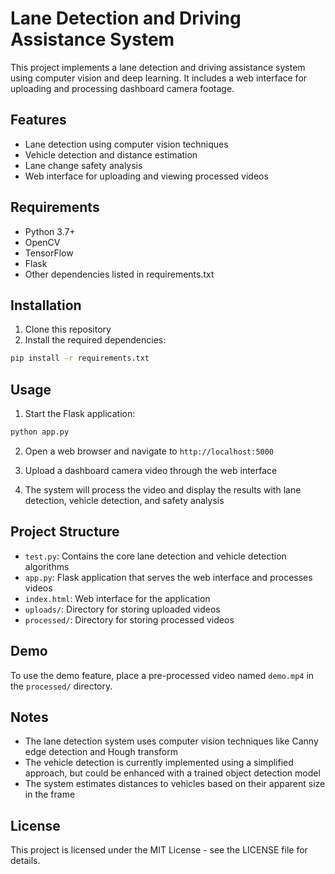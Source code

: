 # Lane Detection and Driving Assistance System

This project implements a lane detection and driving assistance system using computer vision and deep learning. It includes a web interface for uploading and processing dashboard camera footage.

## Features

- Lane detection using computer vision techniques
- Vehicle detection and distance estimation
- Lane change safety analysis
- Web interface for uploading and viewing processed videos

## Requirements

- Python 3.7+
- OpenCV
- TensorFlow
- Flask
- Other dependencies listed in requirements.txt

## Installation

1. Clone this repository
2. Install the required dependencies:

```bash
pip install -r requirements.txt
```

## Usage

1. Start the Flask application:

```bash
python app.py
```

2. Open a web browser and navigate to `http://localhost:5000`

3. Upload a dashboard camera video through the web interface

4. The system will process the video and display the results with lane detection, vehicle detection, and safety analysis

## Project Structure

- `test.py`: Contains the core lane detection and vehicle detection algorithms
- `app.py`: Flask application that serves the web interface and processes videos
- `index.html`: Web interface for the application
- `uploads/`: Directory for storing uploaded videos
- `processed/`: Directory for storing processed videos

## Demo

To use the demo feature, place a pre-processed video named `demo.mp4` in the `processed/` directory.

## Notes

- The lane detection system uses computer vision techniques like Canny edge detection and Hough transform
- The vehicle detection is currently implemented using a simplified approach, but could be enhanced with a trained object detection model
- The system estimates distances to vehicles based on their apparent size in the frame

## License

This project is licensed under the MIT License - see the LICENSE file for details. 